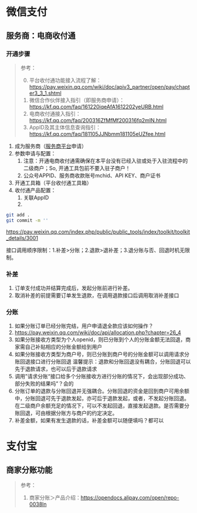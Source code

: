 # 微信支付

## 服务商：电商收付通

### 开通步骤

> 参考：
>
> 0. 平台收付通功能接入流程了解：https://pay.weixin.qq.com/wiki/doc/apiv3_partner/open/pay/chapter3_3_1.shtml
>1. 微信合作伙伴接入指引（即服务商申请）：https://kf.qq.com/faq/161220iqeAfA1612202yeURB.html
> 2. 电商收付通接入指引：https://kf.qq.com/faq/200316ZfMfMf200316fq2mIN.html
> 2. AppID及其主体信息查询指引：https://kf.qq.com/faq/181105JJNbmm181105eUZfee.html



1. 成为服务商（[服务商平台](https://pay.weixin.qq.com/static/partner_guide/partner_types.shtml)申请）
2. 参数申请与配置：
   1. 注意：开通电商收付通需确保在本平台没有已经入驻或处于入驻流程中的二级商户；So, 开通工具包前不要入驻子商户！
   2. 公众号APPID、服务商收款账号mchid、API KEY、商户证书
3. 开通工具箱（平台收付通工具箱）
4. 收付通产品配置：
   1. 关联AppID
   2. 


```sh
git add .
git commit -m ''
```



https://pay.weixin.qq.com/index.php/public/public_tools/index/toolkit/toolkit_details/3001

接口调用顺序限制：1.补差>分账；2.退款>退补差；3.退分账与否、回退时机无限制。

### 补差

1. 订单支付成功并结算完成后，发起分账前进行补差。
2. 取消补差的前提需要订单发生退款，在调用退款接口后调用取消补差接口

### 分账

1. 如果分账订单已经分账完结，用户申请退全款应该如何操作？
1. https://pay.weixin.qq.com/wiki/doc/api/allocation.php?chapter=26_4
2. 如果分账接收方类型为个人openid，则已分账到个人的分账金额无法回退，商家需自己补贴相应的分账金额给到用户
3. 如果分账接收方类型为商户号，则已分账到商户号的分账金额可以调用请求分账回退接口进行分账回退
温馨提示：退款和分账回退没有耦合，分账回退可以先于退款请求，也可以后于退款请求
2. 调用”请求分账“接口给多个分账接收方进行分账的情况下，会出现部分成功、部分失败的结果吗”？会的
3. 分账订单的退款与分账回退并无强耦合。分账回退的资金是回到商户可用余额中，分账回退可先于退款发起，亦可后于退款发起，或者，不发起分账回退。在二级商户余额充足的情况下，可以不发起回退，直接发起退款。是否需要分账回退，可由根据分账方与商户的约定决定。
4. 补差金额，如果有发生退款的话，补差金额可以随便填吗？都可以



# 支付宝

## 商家分账功能

> 参考：
>
> 1. 商家分账＞产品介绍：https://opendocs.alipay.com/open/repo-0038ln
